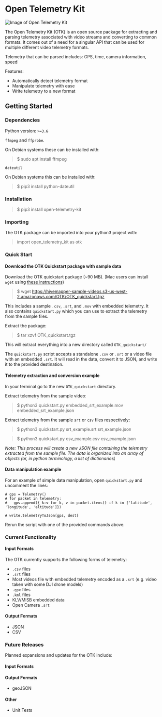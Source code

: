 # Open Telemetry Kit

![Image of Open Telemetry Kit](https://raw.githubusercontent.com/Hivemapper/open-telemetry-kit/master/OTK.jpg)

The Open Telemetry Kit (OTK) is an open source package for extracting and parsing telemetry associated with video streams and converting to common formats.
It comes out of a need for a singular API that can be used for multiple different video telemetry formats.

Telemetry that can be parsed includes: GPS, time, camera information, speed

Features:
- Automatically detect telemetry format
- Manipulate telemetry with ease
- Write telemetry to a new format

## Getting Started
### Dependencies
Python version: `>=3.6`

`ffmpeg` and `ffprobe`.

On Debian systems these can be installed with:
>$ sudo apt install ffmpeg

`dateutil`

On Debian systems this can be installed with:
>$ pip3 install python-dateutil

### Installation
>$ pip3 install open-telemetry-kit

### Importing
The OTK package can be imported into your python3 project with:
>import open_telemetry_kit as otk

### Quick Start

#### Download the OTK Quickstart package with sample data

Download the OTK quickstart package (~90 MB).
(Mac users can install `wget` using [these instructions](https://www.maketecheasier.com/install-wget-mac/))

>$ wget https://hivemapper-sample-videos.s3-us-west-2.amazonaws.com/OTK/OTK_quickstart.tgz

This includes a sample `.csv`, `.srt`, and `.mov` with embedded telemetry.
It also contains `quickstart.py` which you can use to extract the telemetry from the sample files.

Extract the package:

>$ tar xzvf OTK_quickstart.tgz

This will extract everything into a new directory called `OTK_quickstart/`

The `quickstart.py` script accepts a standalone `.csv` or `.srt` or a video file with an embedded `.srt`. 
It will read in the data, convert it to JSON, and write it to the provided destination. 

#### Telemetry extraction and conversion example

In your terminal go to the new `OTK_quickstart` directory.

Extract telemetry from the sample video:

>$ python3 quickstart.py embedded_srt_example.mov embedded_srt_example.json

Extract telemetry from the sample `srt` or `csv` files respectively:

>$ python3 quickstart.py srt_example.srt srt_example.json

>$ python3 quickstart.py csv_example.csv csv_example.json


_Note: This process will create a new JSON file containing the telemetry extracted from the sample file.
The data is organized into an array of objects (or, in python terminology, a list of dictionaries)_


#### Data manipulation example

For an example of simple data manipulation, open `quickstart.py` and uncomment the lines:

```
# gps = Telemetry()
# for packet in telemetry:
#   gps.append({ k:v for k, v in packet.items() if k in ['latitude', 'longitude', 'altitude']})

# write.telemetryToJson(gps, dest)
```

Rerun the script with one of the provided commands above.

### Current Functionality
#### Input Formats
The OTK currently supports the following forms of telemetry:
- `.csv` files
- `.srt` files
- Most videos file with embedded telemetry encoded as a `.srt` (e.g. video taken with some DJI drone models)
- `.gpx` files
- `.kml` files
- KLV/MISB embedded data
- Open Camera `.srt`

#### Output Formats
- JSON
- CSV

### Future Releases
Planned expansions and updates for the OTK include:

#### Input Formats

#### Output Formats
- geoJSON

#### Other
- Unit Tests
